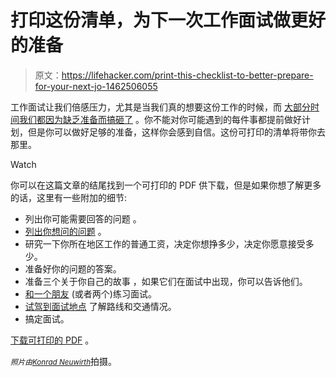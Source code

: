 # 打印这份清单，为下一次工作面试做更好的准备

> 原文：<https://lifehacker.com/print-this-checklist-to-better-prepare-for-your-next-jo-1462506055>

工作面试让我们倍感压力，尤其是当我们真的想要这份工作的时候，而 [大部分时间我们都因为缺乏准备而搞砸了](https://lifehacker.com/the-main-reason-why-you-suck-at-interviews-lack-of-pre-5710712) 。你不能对你可能遇到的每件事都提前做好计划，但是你可以做好足够的准备，这样你会感到自信。这份可打印的清单将带你去那里。

Watch

你可以在这篇文章的结尾找到一个可打印的 PDF 供下载，但是如果你想了解更多的话，这里有一些附加的细节:

*   列出你可能需要回答的问题 。
*   [列出你想问的问题](http://lifehacker.com/the-interview-question-thats-always-asked-and-how-to-n-5935550) 。
*   研究一下你所在地区工作的普通工资，决定你想挣多少，决定你愿意接受多少。
*   准备好你的问题的答案。
*   准备三个关于你自己的故事 ，如果它们在面试中出现，你可以告诉他们。
*   [和一个朋友](http://lifehacker.com/why-you-should-hold-a-mock-interview-with-a-friend-for-1398609657) (或者两个)练习面试。
*   [试驾到面试地点](http://lifehacker.com/take-a-test-drive-before-an-important-job-interview-1109541048) 了解路线和交通情况。
*   搞定面试。

[下载可打印的 PDF](http://toasterdog.com/files/lifehacker_interview_checklist.pdf) 。

*<small>照片由</small>*[*<small>Konrad Neuwirth</small>*](http://www.flickr.com/photos/51035741328@N01/27767393/in/photolist-3sjha-3zVY9-3TBN8-4tNyE-6muR1-byKd3-ckhMt-eUy8s-gdnZ3-jpaoo-mN9rY-nuWL1-py1Km-pPF99-umcCg-B1HwZ-BGxmx-FnyZM-2db913-3pzKHj-3wrtvi-3VtwGg-4rwPmQ-4A9Qqa-4AH2nS-4CdpT8-4ECyVv-4Hse1C-51AU2c-51AU8i-51AUgn-53Lb85-5n6qRE-5Ckz8x-5GEtVU-5P7Qn5-69EPSh-6ELPGk-6ER4sb-7h1Kut-7h5FkE-7hZWNf-7x29Rf-9D2NTg-aw8CwB-85ZNky-dg9zLm-bd86cF-boJg8T-8pMrsm-7Xgkyd)拍摄。